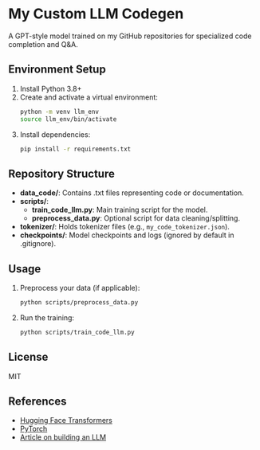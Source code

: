 
# My Custom LLM Codegen

A GPT-style model trained on my GitHub repositories for specialized code completion and Q&A. 

## Environment Setup
1. Install Python 3.8+
2. Create and activate a virtual environment:
   ```bash
   python -m venv llm_env
   source llm_env/bin/activate
   ```
3. Install dependencies:
   ```bash
   pip install -r requirements.txt
   ```

## Repository Structure
- **data_code/**: Contains .txt files representing code or documentation.
- **scripts/**:
  - **train_code_llm.py**: Main training script for the model.
  - **preprocess_data.py**: Optional script for data cleaning/splitting.
- **tokenizer/**: Holds tokenizer files (e.g., `my_code_tokenizer.json`).
- **checkpoints/**: Model checkpoints and logs (ignored by default in .gitignore).

## Usage
1. Preprocess your data (if applicable):
   ```bash
   python scripts/preprocess_data.py
   ```
2. Run the training:
   ```bash
   python scripts/train_code_llm.py
   ```

## License
MIT

## References
- [Hugging Face Transformers](https://github.com/huggingface/transformers)
- [PyTorch](https://pytorch.org/)
- [Article on building an LLM](link-to-your-article)
